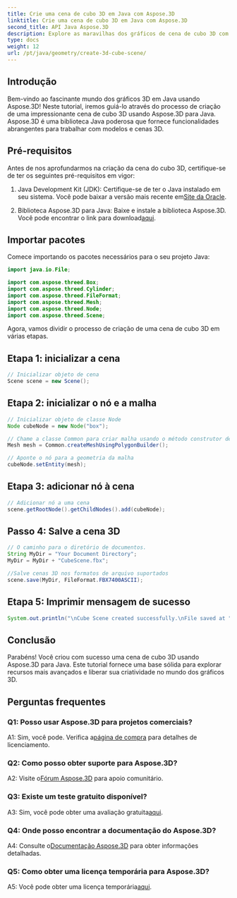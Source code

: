 ```yaml
---
title: Crie uma cena de cubo 3D em Java com Aspose.3D
linktitle: Crie uma cena de cubo 3D em Java com Aspose.3D
second_title: API Java Aspose.3D
description: Explore as maravilhas dos gráficos de cena de cubo 3D com Aspose.3D para Java. Crie cenas impressionantes sem esforço.
type: docs
weight: 12
url: /pt/java/geometry/create-3d-cube-scene/
---
```

## Introdução

Bem-vindo ao fascinante mundo dos gráficos 3D em Java usando Aspose.3D! Neste tutorial, iremos guiá-lo através do processo de criação de uma impressionante cena de cubo 3D usando Aspose.3D para Java. Aspose.3D é uma biblioteca Java poderosa que fornece funcionalidades abrangentes para trabalhar com modelos e cenas 3D.

## Pré-requisitos

Antes de nos aprofundarmos na criação da cena do cubo 3D, certifique-se de ter os seguintes pré-requisitos em vigor:

1.  Java Development Kit (JDK): Certifique-se de ter o Java instalado em seu sistema. Você pode baixar a versão mais recente em[Site da Oracle](https://www.oracle.com/java/).

2.  Biblioteca Aspose.3D para Java: Baixe e instale a biblioteca Aspose.3D. Você pode encontrar o link para download[aqui](https://releases.aspose.com/3d/java/).

## Importar pacotes

Comece importando os pacotes necessários para o seu projeto Java:

```java
import java.io.File;

import com.aspose.threed.Box;
import com.aspose.threed.Cylinder;
import com.aspose.threed.FileFormat;
import com.aspose.threed.Mesh;
import com.aspose.threed.Node;
import com.aspose.threed.Scene;
```

Agora, vamos dividir o processo de criação de uma cena de cubo 3D em várias etapas.

## Etapa 1: inicializar a cena

```java
// Inicializar objeto de cena
Scene scene = new Scene();
```

## Etapa 2: inicializar o nó e a malha

```java
// Inicializar objeto de classe Node
Node cubeNode = new Node("box");

// Chame a classe Common para criar malha usando o método construtor de polígono para definir a instância da malha
Mesh mesh = Common.createMeshUsingPolygonBuilder();

// Aponte o nó para a geometria da malha
cubeNode.setEntity(mesh);
```

## Etapa 3: adicionar nó à cena

```java
// Adicionar nó a uma cena
scene.getRootNode().getChildNodes().add(cubeNode);
```

## Passo 4: Salve a cena 3D

```java
// O caminho para o diretório de documentos.
String MyDir = "Your Document Directory";
MyDir = MyDir + "CubeScene.fbx";

//Salve cenas 3D nos formatos de arquivo suportados
scene.save(MyDir, FileFormat.FBX7400ASCII);
```

## Etapa 5: Imprimir mensagem de sucesso

```java
System.out.println("\nCube Scene created successfully.\nFile saved at " + MyDir);
```

## Conclusão

Parabéns! Você criou com sucesso uma cena de cubo 3D usando Aspose.3D para Java. Este tutorial fornece uma base sólida para explorar recursos mais avançados e liberar sua criatividade no mundo dos gráficos 3D.

## Perguntas frequentes

### Q1: Posso usar Aspose.3D para projetos comerciais?

 A1: Sim, você pode. Verifica a[página de compra](https://purchase.aspose.com/buy) para detalhes de licenciamento.

### Q2: Como posso obter suporte para Aspose.3D?

 A2: Visite o[Fórum Aspose.3D](https://forum.aspose.com/c/3d/18) para apoio comunitário.

### Q3: Existe um teste gratuito disponível?

 A3: Sim, você pode obter uma avaliação gratuita[aqui](https://releases.aspose.com/).

### Q4: Onde posso encontrar a documentação do Aspose.3D?

 A4: Consulte o[Documentação Aspose.3D](https://reference.aspose.com/3d/java/) para obter informações detalhadas.

### Q5: Como obter uma licença temporária para Aspose.3D?

 A5: Você pode obter uma licença temporária[aqui](https://purchase.aspose.com/temporary-license/).